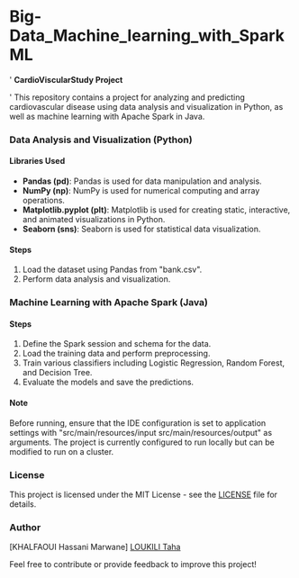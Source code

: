 # Big-Data_Machine_learning_with_SparkML

' **CardioViscularStudy Project**

' This repository contains a project for analyzing and predicting cardiovascular disease using data analysis and visualization in Python, as well as machine learning with Apache Spark in Java.

### Data Analysis and Visualization (Python)
#### Libraries Used
- **Pandas (pd)**: Pandas is used for data manipulation and analysis.
- **NumPy (np)**: NumPy is used for numerical computing and array operations.
- **Matplotlib.pyplot (plt)**: Matplotlib is used for creating static, interactive, and animated visualizations in Python.
- **Seaborn (sns)**: Seaborn is used for statistical data visualization.

#### Steps
1. Load the dataset using Pandas from "bank.csv".
2. Perform data analysis and visualization.

### Machine Learning with Apache Spark (Java)
#### Steps
1. Define the Spark session and schema for the data.
2. Load the training data and perform preprocessing.
3. Train various classifiers including Logistic Regression, Random Forest, and Decision Tree.
4. Evaluate the models and save the predictions.

#### Note
Before running, ensure that the IDE configuration is set to application settings with "src/main/resources/input src/main/resources/output" as arguments.
The project is currently configured to run locally but can be modified to run on a cluster.

### License
This project is licensed under the MIT License - see the [LICENSE](LICENSE) file for details.

### Author
[KHALFAOUI Hassani Marwane]
[LOUKILI Taha](https://github.com/TahaLoukili)

Feel free to contribute or provide feedback to improve this project!

